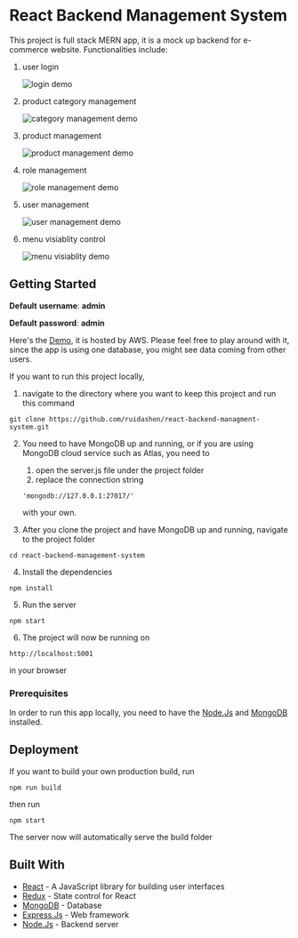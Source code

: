 # React Backend Management System

This project is full stack MERN app, it is a mock up backend for e-commerce website. Functionalities include: 
1. user login

   ![login demo](https://i.ibb.co/jDFqdKL/login.gif)
   
2. product category management 

   ![category management demo](https://i.ibb.co/m56brGp/category-management.gif)
   
3. product management

   ![product management demo](https://i.ibb.co/Z85dKp2/product-management.gif)
   
4. role management 

   ![role management demo](https://i.ibb.co/F5X25fp/role-management.gif)
   
5. user management 

   ![user management demo](https://i.ibb.co/BVqsMKc/user-management.gif)
   
6. menu visiablity control 

    ![menu visiablity demo](https://i.ibb.co/GW9yW1m/role-management.gif)

## Getting Started

**Default** **username**: **admin** 

**Default** **password**: **admin**

Here's the [Demo](http://13.59.50.112), it is hosted by AWS. Please feel free to play around with it, since the app is using one database, you might see data coming from other users.

If you want to run this project locally, 

1. navigate to the directory where you want to keep this project and run this command
```
git clone https://github.com/ruidashen/react-backend-managment-system.git
```

2. You need to have MongoDB up and running, or if you are using MongoDB cloud service such as Atlas, you need to 
   1. open the server.js file under the project folder
   2. replace the connection string 
    ```
    'mongodb://127.0.0.1:27017/'
    ```
    with your own.

3. After you clone the project and have MongoDB up and running, navigate to the project folder
```
cd react-backend-management-system
```

4. Install the dependencies
```
npm install
```

5. Run the server
```
npm start
```

6. The project will now be running on
```
http://localhost:5001
```
in your browser


### Prerequisites

In order to run this app locally, you need to have the [Node.Js](https://nodejs.org/en/) and [MongoDB](https://www.mongodb.com/) installed.


## Deployment

If you want to build your own production build, run
```
npm run build
```
then run
```
npm start
```
The server now will automatically serve the build folder

## Built With

* [React](https://reactjs.org/) - A JavaScript library for building user interfaces
* [Redux](https://redux.js.org/) - State control for React
* [MongoDB](https://www.mongodb.com/) - Database
* [Express.Js](https://expressjs.com/) - Web framework
* [Node.Js](https://nodejs.org/en/) - Backend server

